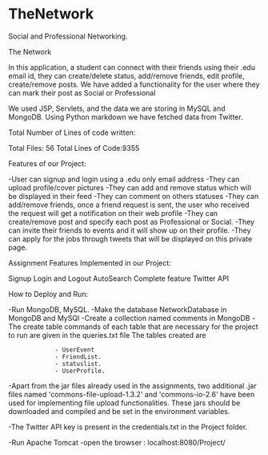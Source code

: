# TheNetwork
Social and Professional Networking.

The Network 

In this application, a student can connect with their friends using their .edu email id, they can create/delete status, add/remove friends, edit profile, create/remove posts. We have added a functionality for the user where they can mark their post as Social or Professional

We used JSP, Servlets, and the data we are storing in MySQL and MongoDB. Using Python markdown we have fetched data from Twitter.

Total Number of Lines of code written:

Total Files: 56
Total Lines of Code:9355


Features of our Project:

-User can signup and login using a .edu only email address
-They can upload profile/cover pictures
-They can add and remove status which will be displayed in their feed
-They can comment on others statuses
-They can add/remove friends, once a friend request is sent, the user who received the request will get a notification on their web profile
-They can create/remove post and specify each post as Professional or Social.
-They can invite their friends to events and it will show up on their profile.
-They can apply for the jobs through tweets that will be displayed on this private page.


Assignment Features Implemented in our Project:

Signup 
Login and Logout
AutoSearch Complete feature
Twitter API



How to Deploy and Run:

-Run MongoDB, MySQL.
-Make the database NetworkDatabase in MongoDB and MySQl
-Create a collection named comments in MongoDB
-The create table commands of each table that are necessary for the project to run are given in the queries.txt file
The tables created are
                
                 - UserEvent
                 - FriendList.  
                 - statuslist.
                 - UserProfile.
-Apart from the jar files already used in the assignments, two additional .jar files named 'commons-file-upload-1.3.2' and 'commons-io-2.6' have been used for implementing file upload functionalities. These jars should be downloaded and compiled and be set in the environment variables.

-The Twitter API key is present in the credentials.txt in the Project folder.

-Run Apache Tomcat
-open the browser : localhost:8080/Project/

